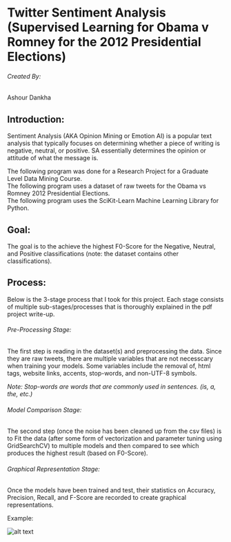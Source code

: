 # Twitter Sentiment Analysis (Supervised Learning for Obama v Romney for the 2012 Presidential Elections)

###### Created By:
Ashour Dankha

## Introduction:

Sentiment Analysis (AKA Opinion Mining or Emotion AI) is a popular text analysis that typically focuses on determining whether a piece of writing is negative, neutral, or positive. SA essentially determines the opinion or attitude of what the message is.

The following program was done for a Research Project for a Graduate Level Data Mining Course. <br />
The following program uses a dataset of raw tweets for the Obama vs Romney 2012 Presidential Elections. <br />
The following program uses the SciKit-Learn Machine Learning Library for Python. <br />

## Goal:
The goal is to the achieve the highest F0-Score for the Negative, Neutral, and Positive classifications (note: the dataset contains other classifications).

## Process:
Below is the 3-stage process that I took for this project. Each stage consists of multiple sub-stages/processes that is thoroughly explained in the pdf project write-up.

###### Pre-Processing Stage:
The first step is reading in the dataset(s) and preprocessing the data. Since they are raw tweets, there are multiple variables that are not necesscary when training your models. Some variables include the removal of, html tags, website links, accents, stop-words, and non-UTF-8 symbols.

*Note: Stop-words are words that are commonly used in sentences. (is, a, the, etc.)*

###### Model Comparison Stage:
The second step (once the noise has been cleaned up from the csv files) is to Fit the data (after some form of vectorization and parameter tuning using GridSearchCV) to multiple models and then compared to see which produces the highest result (based on F0-Score).

###### Graphical Representation Stage:
Once the models have been trained and test, their statistics on Accuracy, Precision, Recall, and F-Score are recorded to create graphical representations.

Example:

![alt text](https://i.imgur.com/fHZ4lvR.png)



